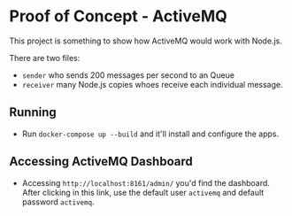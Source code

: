 # Proof of Concept - ActiveMQ

This project is something to show how ActiveMQ would work with Node.js. 

There are two files:
- `sender` who sends 200 messages per second to an Queue
- `receiver` many Node.js copies whoes receive each individual message.


## Running
- Run `docker-compose up --build` and it'll install and configure the apps.

## Accessing ActiveMQ Dashboard

- Accessing `http://localhost:8161/admin/` you'd find the dashboard. After clicking in this link, use the default user `activemq` and default password `activemq`.

